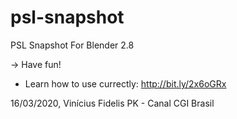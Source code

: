 # psl-snapshot
PSL Snapshot For Blender 2.8

-> Have fun!
* Learn how to use currectly: http://bit.ly/2x6oGRx


16/03/2020, Vinícius Fidelis PK - Canal CGI Brasil
